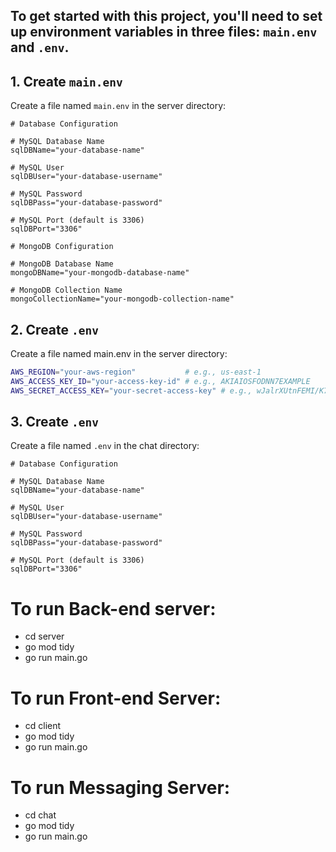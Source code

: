 ## To get started with this project, you'll need to set up environment variables in three files: `main.env` and `.env`.

## 1. Create `main.env`

Create a file named `main.env` in the server directory:
```dotenv
# Database Configuration

# MySQL Database Name
sqlDBName="your-database-name"

# MySQL User
sqlDBUser="your-database-username"

# MySQL Password
sqlDBPass="your-database-password"

# MySQL Port (default is 3306)
sqlDBPort="3306"

# MongoDB Configuration

# MongoDB Database Name
mongoDBName="your-mongodb-database-name"

# MongoDB Collection Name
mongoCollectionName="your-mongodb-collection-name"
```

## 2. Create `.env`

Create a file named main.env in the server directory:
```sh
AWS_REGION="your-aws-region"           # e.g., us-east-1
AWS_ACCESS_KEY_ID="your-access-key-id" # e.g., AKIAIOSFODNN7EXAMPLE
AWS_SECRET_ACCESS_KEY="your-secret-access-key" # e.g., wJalrXUtnFEMI/K7MDENG/bPxRfiCYEXAMPLEKEY
```

## 3. Create `.env`

Create a file named `.env` in the chat directory:
```dotenv
# Database Configuration

# MySQL Database Name
sqlDBName="your-database-name"

# MySQL User
sqlDBUser="your-database-username"

# MySQL Password
sqlDBPass="your-database-password"

# MySQL Port (default is 3306)
sqlDBPort="3306"
```

# To run Back-end server:
- cd server
- go mod tidy
- go run main.go

# To run Front-end Server:
- cd client
- go mod tidy
- go run main.go

# To run Messaging Server:
- cd chat
- go mod tidy
- go run main.go
